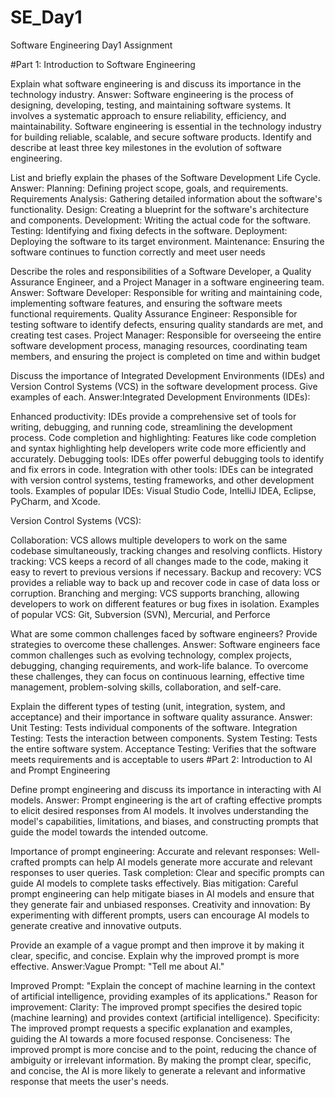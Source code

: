 # SE_Day1
Software Engineering Day1 Assignment

#Part 1: Introduction to Software Engineering

Explain what software engineering is and discuss its importance in the technology industry.
Answer:
Software engineering is the process of designing, developing, testing, and maintaining software systems.
It involves a systematic approach to ensure reliability, efficiency, and maintainability. 
Software engineering is essential in the technology industry for building reliable, scalable, and secure software products.
Identify and describe at least three key milestones in the evolution of software engineering.


List and briefly explain the phases of the Software Development Life Cycle.
Answer:
Planning: Defining project scope, goals, and requirements.
Requirements Analysis: Gathering detailed information about the software's functionality.
Design: Creating a blueprint for the software's architecture and components.
Development: Writing the actual code for the software.
Testing: Identifying and fixing defects in the software.
Deployment: Deploying the software to its target environment.
Maintenance: Ensuring the software continues to function correctly and meet user needs


Describe the roles and responsibilities of a Software Developer, a Quality Assurance Engineer, and a Project Manager in a software engineering team.
Answer:
Software Developer: Responsible for writing and maintaining code, implementing software features, and ensuring the software meets functional requirements.
Quality Assurance Engineer: Responsible for testing software to identify defects, ensuring quality standards are met, and creating test cases.
Project Manager: Responsible for overseeing the entire software development process, managing resources, coordinating team members, and ensuring the project is completed on time and within budget

Discuss the importance of Integrated Development Environments (IDEs) and Version Control Systems (VCS) in the software development process. Give examples of each.
Answer:Integrated Development Environments (IDEs):

Enhanced productivity: IDEs provide a comprehensive set of tools for writing, debugging, and running code, streamlining the development process.
Code completion and highlighting: Features like code completion and syntax highlighting help developers write code more efficiently and accurately.
Debugging tools: IDEs offer powerful debugging tools to identify and fix errors in code.
Integration with other tools: IDEs can be integrated with version control systems, testing frameworks, and other development tools.
Examples of popular IDEs: Visual Studio Code, IntelliJ IDEA, Eclipse, PyCharm, and Xcode.

Version Control Systems (VCS):

Collaboration: VCS allows multiple developers to work on the same codebase simultaneously, tracking changes and resolving conflicts.
History tracking: VCS keeps a record of all changes made to the code, making it easy to revert to previous versions if necessary.
Backup and recovery: VCS provides a reliable way to back up and recover code in case of data loss or corruption.
Branching and merging: VCS supports branching, allowing developers to work on different features or bug fixes in isolation.
Examples of popular VCS: Git, Subversion (SVN), Mercurial, and Perforce

What are some common challenges faced by software engineers? Provide strategies to overcome these challenges.
Answer:
Software engineers face common challenges such as evolving technology, complex projects, debugging, changing requirements, and work-life balance.
To overcome these challenges, they can focus on continuous learning, effective time management, problem-solving skills, collaboration, and self-care.

Explain the different types of testing (unit, integration, system, and acceptance) and their importance in software quality assurance.
Answer:
Unit Testing: Tests individual components of the software.
Integration Testing: Tests the interaction between components.
System Testing: Tests the entire software system.
Acceptance Testing: Verifies that the software meets requirements and is acceptable to users
#Part 2: Introduction to AI and Prompt Engineering

Define prompt engineering and discuss its importance in interacting with AI models.
Answer:
Prompt engineering is the art of crafting effective prompts to elicit desired responses from AI models. It involves understanding the model's capabilities, limitations, and biases, and constructing prompts that guide the model towards the intended outcome.

Importance of prompt engineering:
Accurate and relevant responses: Well-crafted prompts can help AI models generate more accurate and relevant responses to user queries.
Task completion: Clear and specific prompts can guide AI models to complete tasks effectively.
Bias mitigation: Careful prompt engineering can help mitigate biases in AI models and ensure that they generate fair and unbiased responses.
Creativity and innovation: By experimenting with different prompts, users can encourage AI models to generate creative and innovative outputs.

Provide an example of a vague prompt and then improve it by making it clear, specific, and concise. Explain why the improved prompt is more effective.
Answer:Vague Prompt: "Tell me about AI."

Improved Prompt: "Explain the concept of machine learning in the context of artificial intelligence, providing examples of its applications."
Reason for improvement:
Clarity: The improved prompt specifies the desired topic (machine learning) and provides context (artificial intelligence).
Specificity: The improved prompt requests a specific explanation and examples, guiding the AI towards a more focused response.
Conciseness: The improved prompt is more concise and to the point, reducing the chance of ambiguity or irrelevant information.
By making the prompt clear, specific, and concise, the AI is more likely to generate a relevant and informative response that meets the user's needs.
